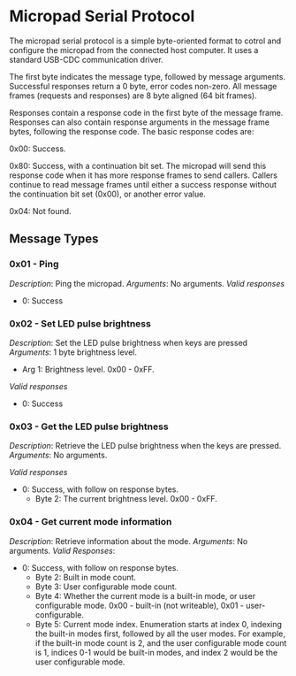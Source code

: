 # Micropad Serial Protocol

The micropad serial protocol is a simple byte-oriented format to
cotrol and configure the micropad from the connected host computer. It
uses a standard USB-CDC communication driver.

The first byte indicates the message type, followed by message
arguments. Successful responses return a 0 byte, error codes
non-zero. All message frames (requests and responses) are 8 byte aligned (64 bit frames).

Responses contain a response code in the first byte of the message
frame. Responses can also contain response arguments in the message
frame bytes, following the response code. The basic response codes
are:

0x00: Success.

0x80: Success, with a continuation bit set. The micropad will send
this response code when it has more response frames to send
callers. Callers continue to read message frames until either a
success response without the continuation bit set (0x00), or another
error value.

0x04: Not found.


## Message Types

### 0x01 - Ping

*Description*: Ping the micropad.
*Arguments*: No arguments.
*Valid responses*

- 0: Success

### 0x02 - Set LED pulse brightness

*Description*: Set the LED pulse brightness when keys are pressed
*Arguments*: 1 byte brightness level.

- Arg 1: Brightness level. 0x00 - 0xFF.

*Valid responses*

- 0: Success

### 0x03 - Get the LED pulse brightness

*Description*: Retrieve the LED pulse brightness when the keys are pressed.
*Arguments*: No arguments.

*Valid responses*

- 0: Success, with follow on response bytes.
  - Byte 2: The current brightness level. 0x00 - 0xFF.

### 0x04 - Get current mode information

*Description*: Retrieve information about the mode.
*Arguments*: No arguments.
*Valid Responses*:

- 0: Success, with follow on response bytes.
  - Byte 2: Built in mode count.
  - Byte 3: User configurable mode count.
  - Byte 4: Whether the current mode is a built-in mode, or user configurable mode. 0x00 - built-in (not writeable), 0x01 - user-configurable.
  - Byte 5: Current mode index. Enumeration starts at index 0, indexing the built-in modes first, followed by all the user modes. For example, if the built-in mode count is 2, and the user configurable mode count is 1, indices 0-1 would be built-in modes, and index 2 would be the user configurable mode.

